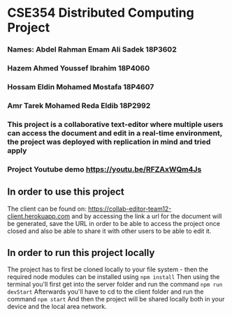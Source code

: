 # CSE354 Distributed Computing Project
### Names: Abdel Rahman Emam Ali Sadek 18P3602
###        Hazem Ahmed Youssef Ibrahim 18P4060
###        Hossam Eldin Mohamed Mostafa 18P4607
###        Amr Tarek Mohamed Reda Eldib 18P2992

### This project is a collaborative text-editor where multiple users can access the document and edit in a real-time environment, the project was deployed with replication in mind and tried apply

### Project Youtube demo https://youtu.be/RFZAxWQm4Js

## In order to use this project
The client can be found on: https://collab-editor-team12-client.herokuapp.com and by accessing the link a url for the document will be generated, save
the URL in order to be able to access the project once closed and also be able to share it with other users to be able to edit it.

## In order to run this project locally
The project has to first be cloned locally to your file system - then the required node modules can be installed using
``` npm install ```
Then using the terminal you'll first get into the server folder and run the command
``` npm run devStart ```
Afterwards you'll have to cd to the client folder and run the command
``` npm start ```
And then the project will be shared locally both in your device and the local area network.
     
